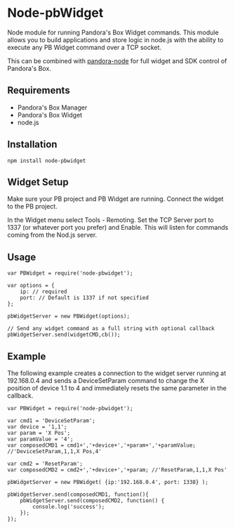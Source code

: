 # Node-pbWidget
Node module for running Pandora's Box Widget commands. This module allows you to build applications and store logic in node.js with the ability to execute any PB Widget command over a TCP socket.

This can be combined with [pandora-node](https://github.com/justinireland/pandora-node) for full widget and SDK control of Pandora's Box.

## Requirements
* Pandora's Box Manager
* Pandora's Box Widget
* node.js

## Installation

```
npm install node-pbwidget
```

## Widget Setup
Make sure your PB project and PB Widget are running. Connect the widget to the PB project.

In the Widget menu select Tools - Remoting. Set the TCP Server port to 1337 (or whatever port you prefer) and Enable. This will listen for commands coming from the Nod.js server.

## Usage

```
var PBWidget = require('node-pbwidget');

var options = {
    ip: // required
    port: // Default is 1337 if not specified
};

pbWidgetServer = new PBWidget(options);

// Send any widget command as a full string with optional callback
pbWidgetServer.send(widgetCMD,cb());
```

## Example
The following example creates a connection to the widget server running at 192.168.0.4 and sends a DeviceSetParam command to change the X position of device 1.1 to 4 and immediately resets the same parameter in the callback.

```
var PBWidget = require('node-pbwidget');

var cmd1 = 'DeviceSetParam';
var device = '1,1';
var param = 'X Pos';
var paramValue = '4';
var composedCMD1 = cmd1+','+device+','+param+','+paramValue; //'DeviceSetParam,1,1,X Pos,4'

var cmd2 = 'ResetParam';
var composedCMD2 = cmd2+','+device+','+param; //'ResetParam,1,1,X Pos'

pbWidgetServer = new PBWidget( {ip:'192.168.0.4', port: 1338} );

pbWidgetServer.send(composedCMD1, function(){
    pbWidgetServer.send(composedCMD2, function() {
        console.log('success');
    });
});
```